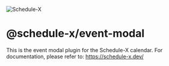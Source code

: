 ![Schedule-X](https://schedule-x.s3.eu-west-1.amazonaws.com/schedule-x-logo.png)

# @schedule-x/event-modal

This is the event modal plugin for the Schedule-X calendar. For documentation, please refer to: https://schedule-x.dev/

